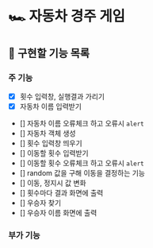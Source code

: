 # 🏎️ 자동차 경주 게임

## 🎯 구현할 기능 목록

### 주 기능

- [x] 횟수 입력창, 실행결과 가리기
- [x] 자동차 이름 입력받기
- [] 자동차 이름 오류체크 하고 오류시 `alert`
- [] 자동차 객체 생성
- [] 횟수 입력창 띄우기
- [] 이동할 횟수 입력받기
- [] 이동할 횟수 오류체크 하고 오류시 `alert`
- [] random 값을 구해 이동을 결정하는 기능
- [] 이동, 정지시 값 변화
- [] 횟수마다 결과 화면에 출력
- [] 우승자 찾기
- [] 우승자 이름 화면에 출력

### 부가 기능
